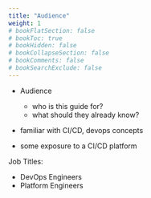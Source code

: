 ```yaml
---
title: "Audience"
weight: 1
# bookFlatSection: false
# bookToc: true
# bookHidden: false
# bookCollapseSection: false
# bookComments: false
# bookSearchExclude: false
---
```

- Audience
  - who is this guide for?
  - what should they already know?

- familiar with CI/CD, devops concepts
- some exposure to a CI/CD platform

Job Titles:
- DevOps Engineers
- Platform Engineers